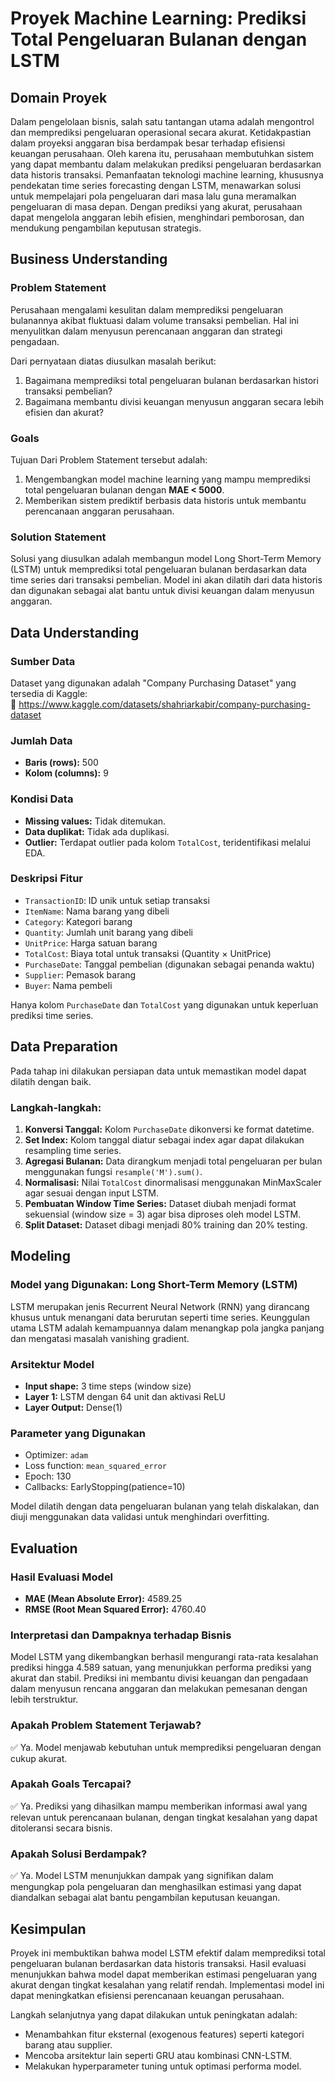 # Proyek Machine Learning: Prediksi Total Pengeluaran Bulanan dengan LSTM

## Domain Proyek

Dalam pengelolaan bisnis, salah satu tantangan utama adalah mengontrol dan memprediksi pengeluaran operasional secara akurat. Ketidakpastian dalam proyeksi anggaran bisa berdampak besar terhadap efisiensi keuangan perusahaan. Oleh karena itu, perusahaan membutuhkan sistem yang dapat membantu dalam melakukan prediksi pengeluaran berdasarkan data historis transaksi. Pemanfaatan teknologi machine learning, khususnya pendekatan time series forecasting dengan LSTM, menawarkan solusi untuk mempelajari pola pengeluaran dari masa lalu guna meramalkan pengeluaran di masa depan. Dengan prediksi yang akurat, perusahaan dapat mengelola anggaran lebih efisien, menghindari pemborosan, dan mendukung pengambilan keputusan strategis.

## Business Understanding

### Problem Statement
Perusahaan mengalami kesulitan dalam memprediksi pengeluaran bulanannya akibat fluktuasi dalam volume transaksi pembelian. Hal ini menyulitkan dalam menyusun perencanaan anggaran dan strategi pengadaan.

Dari pernyataan diatas diusulkan masalah berikut:
1. Bagaimana memprediksi total pengeluaran bulanan berdasarkan histori transaksi pembelian?
2. Bagaimana membantu divisi keuangan menyusun anggaran secara lebih efisien dan akurat?

### Goals
Tujuan Dari Problem Statement tersebut adalah:
1. Mengembangkan model machine learning yang mampu memprediksi total pengeluaran bulanan dengan **MAE < 5000**.
2. Memberikan sistem prediktif berbasis data historis untuk membantu perencanaan anggaran perusahaan.

### Solution Statement
Solusi yang diusulkan adalah membangun model Long Short-Term Memory (LSTM) untuk memprediksi total pengeluaran bulanan berdasarkan data time series dari transaksi pembelian. Model ini akan dilatih dari data historis dan digunakan sebagai alat bantu untuk divisi keuangan dalam menyusun anggaran.

## Data Understanding

### Sumber Data
Dataset yang digunakan adalah "Company Purchasing Dataset" yang tersedia di Kaggle:  
🔗 https://www.kaggle.com/datasets/shahriarkabir/company-purchasing-dataset

### Jumlah Data
- **Baris (rows):** 500
- **Kolom (columns):** 9

### Kondisi Data
- **Missing values:** Tidak ditemukan.
- **Data duplikat:** Tidak ada duplikasi.
- **Outlier:** Terdapat outlier pada kolom `TotalCost`, teridentifikasi melalui EDA.

### Deskripsi Fitur
- `TransactionID`: ID unik untuk setiap transaksi
- `ItemName`: Nama barang yang dibeli
- `Category`: Kategori barang
- `Quantity`: Jumlah unit barang yang dibeli
- `UnitPrice`: Harga satuan barang
- `TotalCost`: Biaya total untuk transaksi (Quantity × UnitPrice)
- `PurchaseDate`: Tanggal pembelian (digunakan sebagai penanda waktu)
- `Supplier`: Pemasok barang
- `Buyer`: Nama pembeli

Hanya kolom `PurchaseDate` dan `TotalCost` yang digunakan untuk keperluan prediksi time series.

## Data Preparation

Pada tahap ini dilakukan persiapan data untuk memastikan model dapat dilatih dengan baik.

### Langkah-langkah:
1. **Konversi Tanggal:** Kolom `PurchaseDate` dikonversi ke format datetime.
2. **Set Index:** Kolom tanggal diatur sebagai index agar dapat dilakukan resampling time series.
3. **Agregasi Bulanan:** Data dirangkum menjadi total pengeluaran per bulan menggunakan fungsi `resample('M').sum()`.
4. **Normalisasi:** Nilai `TotalCost` dinormalisasi menggunakan MinMaxScaler agar sesuai dengan input LSTM.
5. **Pembuatan Window Time Series:** Dataset diubah menjadi format sekuensial (window size = 3) agar bisa diproses oleh model LSTM.
6. **Split Dataset:** Dataset dibagi menjadi 80% training dan 20% testing.

## Modeling

### Model yang Digunakan: Long Short-Term Memory (LSTM)

LSTM merupakan jenis Recurrent Neural Network (RNN) yang dirancang khusus untuk menangani data berurutan seperti time series. Keunggulan utama LSTM adalah kemampuannya dalam menangkap pola jangka panjang dan mengatasi masalah vanishing gradient.

### Arsitektur Model
- **Input shape:** 3 time steps (window size)
- **Layer 1:** LSTM dengan 64 unit dan aktivasi ReLU
- **Layer Output:** Dense(1)

### Parameter yang Digunakan
- Optimizer: `adam`
- Loss function: `mean_squared_error`
- Epoch: 130
- Callbacks: EarlyStopping(patience=10)

Model dilatih dengan data pengeluaran bulanan yang telah diskalakan, dan diuji menggunakan data validasi untuk menghindari overfitting.

## Evaluation

### Hasil Evaluasi Model
- **MAE (Mean Absolute Error):** 4589.25
- **RMSE (Root Mean Squared Error):** 4760.40

### Interpretasi dan Dampaknya terhadap Bisnis
Model LSTM yang dikembangkan berhasil mengurangi rata-rata kesalahan prediksi hingga 4.589 satuan, yang menunjukkan performa prediksi yang akurat dan stabil. Prediksi ini membantu divisi keuangan dan pengadaan dalam menyusun rencana anggaran dan melakukan pemesanan dengan lebih terstruktur.

### Apakah Problem Statement Terjawab?
✅ Ya. Model menjawab kebutuhan untuk memprediksi pengeluaran dengan cukup akurat.

### Apakah Goals Tercapai?
✅ Ya. Prediksi yang dihasilkan mampu memberikan informasi awal yang relevan untuk perencanaan bulanan, dengan tingkat kesalahan yang dapat ditoleransi secara bisnis.

### Apakah Solusi Berdampak?
✅ Ya. Model LSTM menunjukkan dampak yang signifikan dalam mengungkap pola pengeluaran dan menghasilkan estimasi yang dapat diandalkan sebagai alat bantu pengambilan keputusan keuangan.

## Kesimpulan

Proyek ini membuktikan bahwa model LSTM efektif dalam memprediksi total pengeluaran bulanan berdasarkan data historis transaksi. Hasil evaluasi menunjukkan bahwa model dapat memberikan estimasi pengeluaran yang akurat dengan tingkat kesalahan yang relatif rendah. Implementasi model ini dapat meningkatkan efisiensi perencanaan keuangan perusahaan.

Langkah selanjutnya yang dapat dilakukan untuk peningkatan adalah:
- Menambahkan fitur eksternal (exogenous features) seperti kategori barang atau supplier.
- Mencoba arsitektur lain seperti GRU atau kombinasi CNN-LSTM.
- Melakukan hyperparameter tuning untuk optimasi performa model.